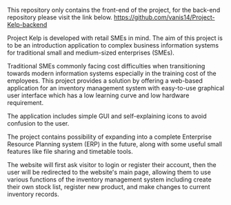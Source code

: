 This repository only contains the front-end of the project, for the back-end repository please visit the link below.
https://github.com/vanis14/Project-Kelp-backend

Project Kelp is developed with retail SMEs in mind. The aim of this project is to be an introduction application to complex business information systems for traditional small and medium-sized enterprises (SMEs). 

 

Traditional SMEs commonly facing cost difficulties when transitioning towards modern information systems especially in the training cost of the employees. This project provides a solution by offering a web-based application for an inventory management system with easy-to-use graphical user interface which has a low learning curve and low hardware requirement. 

 

The application includes simple GUI and self-explaining icons to avoid confusion to the user. 

 

The project contains possibility of expanding into a complete Enterprise Resource Planning system (ERP) in the future, along with some useful small features like file sharing and timetable tools. 

 

The website will first ask visitor to login or register their account, then the user will be redirected to the website's main page, allowing them to use various functions of the inventory management system including create their own stock list, register new product, and make changes to current inventory records.
